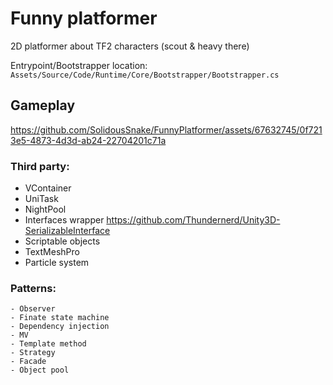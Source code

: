 # Funny platformer
2D platformer about TF2 characters (scout & heavy there)

Entrypoint/Bootstrapper location: ```Assets/Source/Code/Runtime/Core/Bootstrapper/Bootstrapper.cs```

## Gameplay

https://github.com/SolidousSnake/FunnyPlatformer/assets/67632745/0f7213e5-4873-4d3d-ab24-22704201c71a

### __Third party:__
   + VContainer
   + UniTask
   + NightPool
   + Interfaces wrapper https://github.com/Thundernerd/Unity3D-SerializableInterface 
   + Scriptable objects
   + TextMeshPro
   + Particle system
     
### ____Patterns:____ 
    - Observer
    - Finate state machine
    - Dependency injection
    - MV
    - Template method
    - Strategy
    - Facade
    - Object pool
